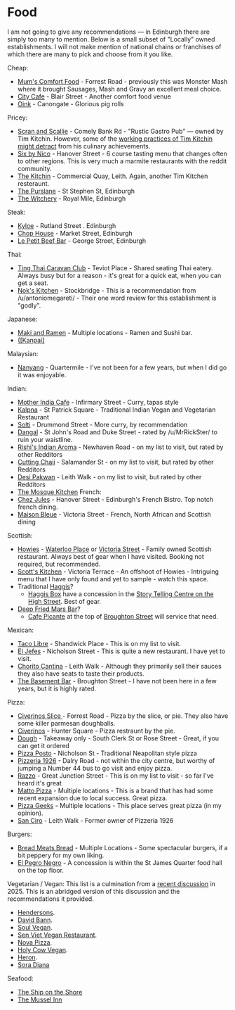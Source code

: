 # Food

I am not going to give any recommendations — in Edinburgh there are simply too many to mention. Below is a small subset of "Locally" owned establishments. I will not make mention of national chains or franchises of which there are many to pick and choose from it you like. 

Cheap:
* [Mum's Comfort Food](https://www.monstermashcafe.co.uk/) - Forrest Road - previously this was Monster Mash where it brought Sausages, Mash and Gravy an excellent meal choice. 
* [City Cafe](https://www.thecitycafe.co.uk/) - Blair Street - Another comfort food venue
* [Oink](https://www.oinkhogroast.co.uk/) - Canongate - Glorious pig rolls

Pricey:
* [Scran and Scallie](https://scranandscallie.com/) - Comely Bank Rd - "Rustic Gastro Pub" — owned by Tim Kitchin.  However, some of the [working practices of Tim Kitchin might detract](https://www.theguardian.com/uk-news/2021/jul/02/tom-kitchin-restaurant-staff-suspended-bullying-allegations-toxic-workplace-social-media-claims) from his culinary achievements. 
* [Six by Nico](https://www.sixbynico.co.uk/edinburgh/) - Hanover Street - 6 course tasting menu that changes often to other regions. This is very much a marmite restaurants with the reddit community.
* [The Kitchin](https://thekitchin.com/) - Commercial Quay, Leith. Again, another Tim Kitchen resteraunt. 
* [The Purslane](http://www.purslanerestaurant.co.uk/) - St Stephen St, Edinburgh
* [The Witchery](https://www.thewitchery.com/dine/) - Royal Mile, Edinburgh

Steak: 
* [Kyloe](https://kyloerestaurant.com/) - Rutland Street . Edinburgh
* [Chop House](https://chophousesteak.co.uk) - Market Street, Edinburgh
* [Le Petit Beef Bar](https://beefbar.com/le-petit-beefbar-edinburgh/) - George Street, Edinburgh

Thai:
* [Ting Thai Caravan Club](https://tingthai.co.uk/) - Teviot Place - Shared seating Thai eatery. Always busy but for a reason - it's great for a quick eat, when you can get a seat.
* [Nok's Kitchen](https://nokskitchen.co.uk/) - Stockbridge - This is a recommendation from /u/antoniomegareti/  - Their one word review for this establishment is "godly".

Japanese:
* [Maki and Ramen](https://www.makiramen.com/our-venues/) - Multiple locations - Ramen and Sushi bar. 
* [([Kanpai]](https://www.kanpaisushiedinburgh.co.uk/#!/splash)

Malaysian:
* [Nanyang](https://nanyangrestaurant.com/) - Quartermile - I've not been for a few years, but when I did go it was enjoyable.

Indian:
* [Mother India Cafe](https://www.motherindia.co.uk/restaurant/mother-india-edinburgh/) - Infirmary Street -  Curry, tapas style 
* [Kalpna](https://bit.ly/47hPbyW) - St Patrick Square - Traditional Indian Vegan and Vegetarian Restaurant
* [Solti](https://www.soltiedinburgh.co.uk/) - Drummond Street - More curry, by recommendation
* [Dangal](https://dangal.co.uk/) - St John's Road and Duke Street - rated by /u/MrRickSter/ to ruin your waistline.
* [Rishi's Indian Aroma](https://rishis.uk/edinburgh/) - Newhaven Road - on my list to visit, but rated by other Redditors
* [Cutting Chaii](https://cuttingchaii.co.uk/) - Salamander St - on my list to visit, but rated by other Redditors
* [Desi Pakwan](https://desipakwanonline.com/) - Leith Walk - on my list to visit, but rated by other Redditors
* [The Mosque Kitchen](http://mosquekitchen.com/)
French: 
* [Chez Jules](https://www.chezjulesbistro.com/) - Hanover Street - Edinburgh's French Bistro. Top notch french dining. 
* [Maison Bleue](https://www.maisonbleuerestaurant.com/) - Victoria Street - French, North African and Scottish dining

Scottish: 
* [Howies](https://www.howies.uk.com/) - [Waterloo Place](https://www.howies.uk.com/venues/howies-waterloo-place/) or [Victoria Street](https://www.howies.uk.com/venues/howies-victoria-street/) - Family owned Scottish restaurant. Always best of gear when I have visited. Booking not required, but recommended. 
* [Scott's Kitchen](https://www.howies.uk.com/venues/scotts-kitchen/) - Victoria Terrace - An offshoot of Howies - Intriguing menu that I have only found and yet to sample - watch this space. 
* Traditional [Haggis](https://en.wikipedia.org/wiki/Haggis)?
  * [Haggis Box](https://www.thehaggisbox.com/) have a concession in the [Story Telling Centre on the High Street](https://www.google.com/maps/place/The+Haggis+Box/@55.9507253,-3.1848951,598m/data=!3m2!1e3!4b1!4m6!3m5!1s0x4887c75ca808a897:0xd56d4e983319cf5!8m2!3d55.9507253!4d-3.1848951!16s%2Fg%2F11fj6jpgtd?entry=ttu&g_ep=EgoyMDI1MDkxNy4wIKXMDSoASAFQAw%3D%3D). Best of gear. 
* [Deep Fried Mars Bar](https://en.wikipedia.org/wiki/Deep-fried_Mars_bar)? 
  * [Cafe Picante](https://cafepiccante.co.uk/) at the top of [Broughton Street](https://www.google.com/maps/place/Cafe+Piccante/@56.8213361,-4.8446577,8z/data=!3m1!5s0x4887c78c3c540b53:0x1503d17862c9322f!4m6!3m5!1s0x4887c78c3bb73cb3:0x510ee3e36f72ccf7!8m2!3d55.9570555!4d-3.1879268!15sCgxjYWZlIHBpY2FudGVaDiIMY2FmZSBwaWNhbnRlkgEEY2FmZeABAA?shorturl=1) will service that need.

Mexican:
* [Taco Libre](https://www.tacolibre.co.uk/) - Shandwick Place - This is on my list to visit. 
* [El Jefes](https://www.eljefes.co.uk/edinburgh/) - Nicholson Street - This is quite a new restaurant. I have yet to visit. 
* [Chorito Cantina](https://www.chorritosauce.com/cantina/) - Leith Walk - Although they primarily sell their sauces they also have seats to taste their products. 
* [The Basement Bar](https://basement-bar-edinburgh.co.uk/) - Broughton Street - I have not been here in a few years, but it is highly rated. 

Pizza: 
* [Civerinos Slice ](https://www.civerinos.com/locations/forrest-road/)- Forrest Road - Pizza by the slice, or pie. They also have some killer parmesan doughballs. 
* [Civerinos](https://www.civerinos.com/) - Hunter Square - Pizza restraunt by the pie. 
* [Dough](https://dough-pizza.co.uk/) - Takeaway only - South Clerk St or Rose Street -  Great, if you can get it ordered
* [Pizza Posto](https://pizzaposto.co.uk/) - Nicholson St - Traditional Neapolitan style pizza
* [Pizzeria 1926](https://pizzeria1926.co.uk/) - Dalry Road - not within the city centre, but worthy of jumping a Number 44 bus to go visit and enjoy pizza.
* [Razzo](https://razzopizza.co.uk/) - Great Junction Street - This is on my list to visit - so far I've heard it's great
* [Matto Pizza](https://mattopizza.co.uk/) - Multiple locations - This is a brand that has had some recent expansion due to local success. Great pizza. 
* [Pizza Geeks](https://www.pizzageeks.co.uk/) - Multiple locations - This place serves great pizza (in my opinion). 
* [San Ciro](hhttps://www.sanciros.com/) - Leith Walk - Former owner of Pizzeria 1926 

Burgers:
* [Bread Meats Bread](https://breadmeatsbread.com/) - Multiple Locations - Some spectacular burgers, if a bit peppery for my own liking. 
* [El Pegro Negro](https://www.el-perro-negro.com/#location) - A concession is within the St James Quarter food hall on the top floor. 

Vegetarian / Vegan:
This list is a culmination from a [recent discussion](https://redd.it/1n26w5h) in 2025. This is an abridged version of this discussion and the recommendations it provided.
* [Hendersons](https://www.hendersonsrestaurant.com/).
* [David Bann](https://www.davidbann.co.uk/).
* [Soul Vegan](https://soulvegan.uk/).
* [Sen Viet Vegan Restaurant](https://www.senvietchay.co.uk/home).
* [Nova Pizza](https://novapizza.co.uk/).
* [Holy Cow Vegan](https://holycowvegan.net/).
* [Heron](https://www.heron.scot/menu).
* [Sora Diana](https://www.thevegansora.com/sora-diana/)

Seafood:

* [The Ship on the Shore](https://www.theshipontheshore.co.uk/)
* [The Mussel Inn](https://www.mussel-inn.com/)